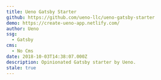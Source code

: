```yaml
---
title: Ueno Gatsby Starter
github: https://github.com/ueno-llc/ueno-gatsby-starter
demo: https://create-ueno-app.netlify.com/
author: Ueno
ssg:
  - Gatsby
cms:
  - No Cms
date: 2018-10-03T14:38:07.000Z
description: Opinionated Gatsby starter by Ueno.
stale: true
---
```

